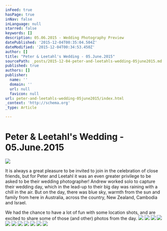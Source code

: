 ```yaml
---
inFeed: true
hasPage: true
inNav: false
inLanguage: null
starred: false
keywords: []
description: 05.06.2015 - Wedding Photography Preview
datePublished: '2015-12-04T00:35:04.504Z'
dateModified: '2015-12-04T00:34:53.450Z'
author: []
title: "Peter & Leetahl's Wedding - 05.June.2015"
sourcePath: _posts/2015-12-04-peter-and-leetahls-wedding-05june2015.md
published: true
authors: []
publisher:
  name: ''
  domain: ''
  url: null
  favicon: null
url: peter-and-leetahls-wedding-05june2015/index.html
_context: 'http://schema.org'
_type: Article

---
```

# Peter & Leetahl's Wedding - 05.June.2015
![](https://the-grid-user-content.s3-us-west-2.amazonaws.com/8d98fd21-7abf-4173-800d-a081668f480e.jpg)

It is always a great pleasure to be invited to join in the celebration of close friends, but for Peter and Leetahl it was an even greater privilege to be asked to be their wedding photographer! Andrew worked solo to capture their wedding day, which in the lead-up to their big day was raining with a chill in the air. But on the day, there was blue sky, warmth from the sun and family from here in Australia, across the country, New Zealand, Cambodia and Israel.

We had the chance to have a lot of fun with some location shots, and are excited to share some of those (and other) photos from the day.
![](https://s3-us-west-2.amazonaws.com/the-grid-img/p/c6d85e1cdc7808b5586041f51d5eb1b7d31bcf04.png)
![](https://s3-us-west-2.amazonaws.com/the-grid-img/p/92d04b0a4e17c2663d47bf80ce642013c74956a0.png)
![](https://s3-us-west-2.amazonaws.com/the-grid-img/p/8003fd7699619e04309a6075249bbc5025220160.png)
![](https://s3-us-west-2.amazonaws.com/the-grid-img/p/7b787551c1ded5c1b6255ae733863b66795639a5.png)
![](https://s3-us-west-2.amazonaws.com/the-grid-img/p/9225a034c63e9aeecadcf210fd3682d7b4c9ba0c.png)
![](https://s3-us-west-2.amazonaws.com/the-grid-img/p/d753e55cb34d65b2ac0a38ef1559fec6bd70acd0.png)
![](https://s3-us-west-2.amazonaws.com/the-grid-img/p/ac4cff9237f90d48404d11894a06d872e126f4fd.png)
![](https://s3-us-west-2.amazonaws.com/the-grid-img/p/48ba1486756fefe83d74e9190db1e3864d0917c9.png)
![](https://the-grid-user-content.s3-us-west-2.amazonaws.com/9095cbde-680b-4b69-ba1a-4538924932aa.png)
![](https://s3-us-west-2.amazonaws.com/the-grid-img/p/448bb061546dfe6371467b1079b7ad58f0886d21.png)
![](https://s3-us-west-2.amazonaws.com/the-grid-img/p/9cb568dd75f226def6afc3b1bda7d8267996f6e3.png)